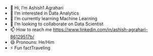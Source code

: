 - 👋 Hi, I’m Ashish1 Agrahari
- 👀 I’m interested in Data Analytics 
- 🌱 I’m currently learning Machine Learning 
- 💞️ I’m looking to collaborate on Data Scientist
- 📫 How to reach me https://www.linkedin.com/in/ashish-agrahari-86129517b/
- 😄 Pronouns: He/Him
- ⚡ Fun factTraveling

<!---
Ashish12122024/Ashish12122024 is a ✨ special ✨ repository because its `README.md` (this file) appears on your GitHub profile.
You can click the Preview link to take a look at your changes.
--->

